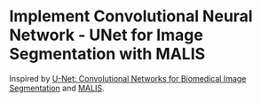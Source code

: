 # Implement Convolutional Neural Network - UNet for Image Segmentation with MALIS
Inspired by [U-Net: Convolutional Networks for Biomedical Image Segmentation](https://lmb.informatik.uni-freiburg.de/people/ronneber/u-net/) and [MALIS](https://dl.acm.org/citation.cfm?id=2984302).

